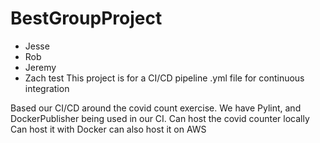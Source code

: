 # BestGroupProject

* Jesse
* Rob
* Jeremy
* Zach
test
This project is for a CI/CD pipeline
.yml file for continuous integration


Based our CI/CD around the covid count exercise.
We have Pylint, and DockerPublisher being used in our CI.
Can host the covid counter locally
Can host it with Docker
can also host it on AWS
